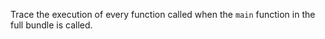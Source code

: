 Trace the execution of every function called
when the `main` function in the full bundle is called.
